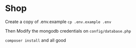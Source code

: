 # Shop

Create a copy of .env.example `cp .env.example .env`

Then Modify the mongodb credentials on `config/database.php`

`composer install` and all good
